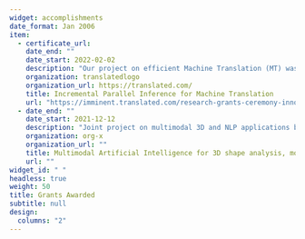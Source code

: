 ```yaml
---
widget: accomplishments
date_format: Jan 2006
item:
  - certificate_url:
    date_end: ""
    date_start: 2022-02-02
    description: "Our project on efficient Machine Translation (MT) was selected as the winner of the category 'Machine Learning Algorithms For Translation' among 70 different proposals submitted by professors and world experts in MT. **PI: Andrea Santilli**. **Budget**: 20,000€"
    organization: translatedlogo
    organization_url: https://translated.com/
    title: Incremental Parallel Inference for Machine Translation
    url: "https://imminent.translated.com/research-grants-ceremony-innovations-in-language-technology"
  - date_end: ""
    date_start: 2021-12-12
    description: "Joint project on multimodal 3D and NLP applications between our research group GLADIA at Sapienza and Maks Ovsjanikov’s group at Ecole Polytechnique. **PI**: Simone Melzi, Maks Ovsjanikov. **Budget**: 10,000€"
    organization: org-x
    organization_url: ""
    title: Multimodal Artificial Intelligence for 3D shape analysis, modeling and applications
    url: ""
widget_id: " "
headless: true
weight: 50
title: Grants Awarded
subtitle: null
design:
  columns: "2"
---
```

